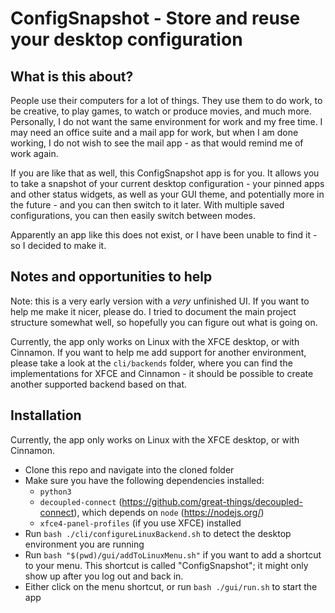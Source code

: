 # ConfigSnapshot - Store and reuse your desktop configuration
## What is this about?
People use their computers for a lot of things. They use them to do work, to be creative, to play games, to watch or produce movies, and much more.
Personally, I do not want the same environment for work and my free time. I may need an office suite and a mail app for work, but when I am done working, I do not wish to see the mail app - as that would remind me of work again.

If you are like that as well, this ConfigSnapshot app is for you. It allows you to take a snapshot of your current desktop configuration - your pinned apps and other status widgets, as well as your GUI theme, and potentially more in the future - and you can then switch to it later. With multiple saved configurations, you can then easily switch between modes.

Apparently an app like this does not exist, or I have been unable to find it - so I decided to make it.

## Notes and opportunities to help
Note: this is a very early version with a *very* unfinished UI. If you want to help me make it nicer, please do. I tried to document the main project structure somewhat well, so hopefully you can figure out what is going on.

Currently, the app only works on Linux with the XFCE desktop, or with Cinnamon. If you want to help me add support for another environment, please take a look at the `cli/backends` folder, where you can find the implementations for XFCE and Cinnamon - it should be possible to create another supported backend based on that.

## Installation
Currently, the app only works on Linux with the XFCE desktop, or with Cinnamon.

* Clone this repo and navigate into the cloned folder
* Make sure you have the following dependencies installed:
	* `python3`
	* `decoupled-connect` (https://github.com/great-things/decoupled-connect), which depends on `node` (https://nodejs.org/)
	* `xfce4-panel-profiles` (if you use XFCE) installed
* Run `bash ./cli/configureLinuxBackend.sh` to detect the desktop environment you are running
* Run `bash "$(pwd)/gui/addToLinuxMenu.sh"` if you want to add a shortcut to your menu. This shortcut is called "ConfigSnapshot"; it might only show up after you log out and back in.
* Either click on the menu shortcut, or run `bash ./gui/run.sh` to start the app
